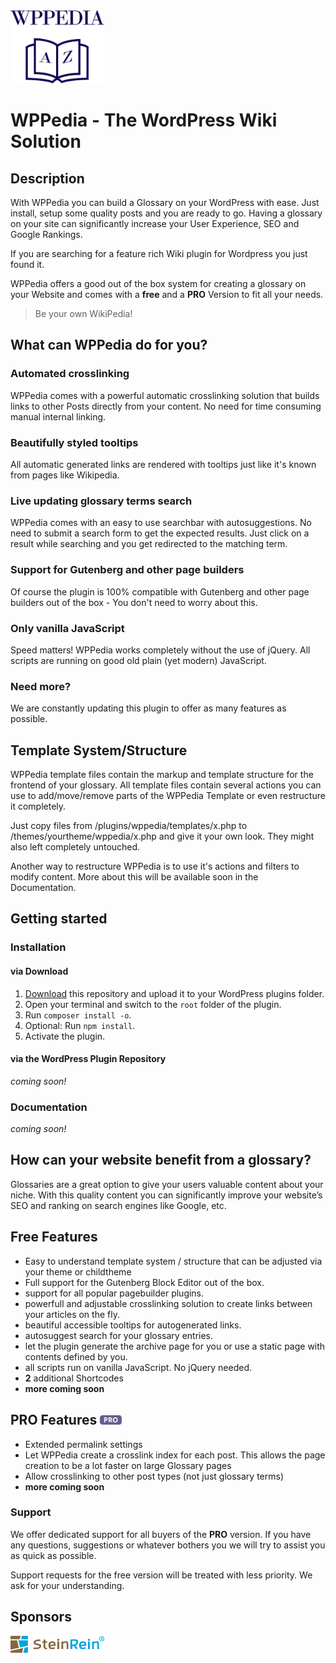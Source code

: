 <img src="https://raw.githubusercontent.com/bfiessinger/wppedia/master/assets/img/wppedia-logo.svg?sanitize=true" alt="WPPedia" width="150">

# WPPedia - The WordPress Wiki Solution

## Description
With WPPedia you can build a Glossary on your WordPress with ease. Just install, setup some quality posts and you are ready to go.
Having a glossary on your site can significantly increase your User Experience, SEO and Google Rankings.

If you are searching for a feature rich Wiki plugin for Wordpress you just found it.

WPPedia offers a good out of the box system for creating a glossary on your Website and comes with a **free** and a **PRO** Version to fit all your needs.

> Be your own WikiPedia!

## What can WPPedia do for you?

### Automated crosslinking
WPPedia comes with a powerful automatic crosslinking solution that builds links to other Posts directly from your content. No need for time consuming manual internal linking.

### Beautifully styled tooltips
All automatic generated links are rendered with tooltips just like it's known from pages like Wikipedia.

### Live updating glossary terms search
WPPedia comes with an easy to use searchbar with autosuggestions. No need to submit a search form to get the expected results. Just click on a result while searching and you get redirected to the matching term.

### Support for Gutenberg and other page builders
Of course the plugin is 100% compatible with Gutenberg and other page builders out of the box - You don't need to worry about this.

### Only vanilla JavaScript
Speed matters! WPPedia works completely without the use of jQuery. All scripts are running on good old plain (yet modern) JavaScript.

### Need more?
We are constantly updating this plugin to offer as many features as possible.

## Template System/Structure
WPPedia template files contain the markup and template structure for the frontend of your glossary. All template files contain several actions you can use to add/move/remove parts of the WPPedia Template or even restructure it completely.

Just copy files from /plugins/wppedia/templates/x.php to /themes/yourtheme/wppedia/x.php and give it your own look.
They might also left completely untouched.

Another way to restructure WPPedia is to use it's actions and filters to modify content. More about this will be available soon in the Documentation.

## Getting started
### Installation
#### via Download
1. [Download](https://github.com/bfiessinger/wppedia/archive/master.zip) this repository and upload it to your WordPress plugins folder.
2. Open your terminal and switch to the `root` folder of the plugin.
3. Run `composer install -o`.
4. Optional: Run `npm install`.
5. Activate the plugin.

#### via the WordPress Plugin Repository
*coming soon!*

### Documentation
*coming soon!*

## How can your website benefit from a glossary?
Glossaries are a great option to give your users valuable content about your niche. 
With this quality content you can significantly improve your website’s SEO and ranking on search engines like Google, etc.

## Free Features
* Easy to understand template system / structure that can be adjusted via your theme or childtheme
* Full support for the Gutenberg Block Editor out of the box.
* support for all popular pagebuilder plugins.
* powerfull and adjustable crosslinking solution to create links between your articles on the fly.
* beautiful accessible tooltips for autogenerated links.
* autosuggest search for your glossary entries.
* let the plugin generate the archive page for you or use a static page with contents defined by you.
* all scripts run on vanilla JavaScript. No jQuery needed.
* **2** additional Shortcodes
* **more coming soon**

<h2>PRO Features <img src="https://raw.githubusercontent.com/bfiessinger/wppedia/master/assets/img/pro-badge.svg?sanitize=true" width="35" /></h2>

* Extended permalink settings
* Let WPPedia create a crosslink index for each post. This allows the page creation to be a lot faster on large Glossary pages
* Allow crosslinking to other post types (not just glossary terms)
* **more coming soon**

### Support
We offer dedicated support for all buyers of the **PRO** version.
If you have any questions, suggestions or whatever bothers you we will try to assist you as quick as possible.

Support requests for the free version will be treated with less priority. We ask for your understanding. 

## Sponsors
<a href="https://www.steinrein.com/" target="_blank">
	<img src="https://raw.githubusercontent.com/bfiessinger/wppedia/master/assets/img/steinrein-logo.svg?sanitize=true" alt="SteinRein" width="150">
</a>
